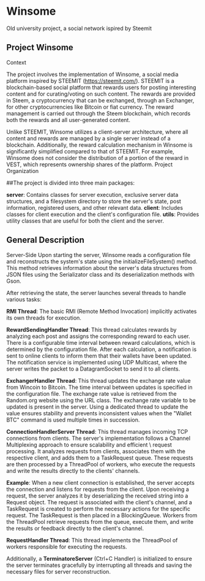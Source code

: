 # Winsome
Old university project, a social network ispired by Steemit


## Project Winsome
Context

The project involves the implementation of Winsome, a social media platform inspired by STEEMIT (https://steemit.com/). STEEMIT is a blockchain-based social platform that rewards users for posting interesting content and for curating/voting on such content. The rewards are provided in Steem, a cryptocurrency that can be exchanged, through an Exchanger, for other cryptocurrencies like Bitcoin or fiat currency. The reward management is carried out through the Steem blockchain, which records both the rewards and all user-generated content.

Unlike STEEMIT, Winsome utilizes a client-server architecture, where all content and rewards are managed by a single server instead of a blockchain. Additionally, the reward calculation mechanism in Winsome is significantly simplified compared to that of STEEMIT. For example, Winsome does not consider the distribution of a portion of the reward in VEST, which represents ownership shares of the platform.
Project Organization

##The project is divided into three main packages:

   **server**: Contains classes for server execution, exclusive server data structures, and a filesystem directory to store the server's state, post information, registered users, and other relevant data.
   **client**: Includes classes for client execution and the client's configuration file.
   **utils**: Provides utility classes that are useful for both the client and the server.

## General Description

Server-Side
Upon starting the server, Winsome reads a configuration file and reconstructs the system's state using the initializeFileSystem() method. This method retrieves information about the server's data structures from JSON files using the Serializator class and its deserialization methods with Gson.

After retrieving the state, the server launches several threads to handle various tasks:

  **RMI Thread**: The basic RMI (Remote Method Invocation) implicitly activates its own threads for execution.

  **RewardSendingHandler Thread**: This thread calculates rewards by analyzing each post and assigns the corresponding reward to each user. There is a configurable time interval between reward calculations,      which is determined by the configuration file. After each calculation, a notification is sent to online clients to inform them that their wallets have been updated. The notification service is implemented    using UDP Multicast, where the server writes the packet to a DatagramSocket to send it to all clients.

   **ExchangerHandler Thread**: This thread updates the exchange rate value from Wincoin to Bitcoin. The time interval between updates is specified in the configuration file. The exchange rate value is             retrieved from the Random.org website using the URL class. The exchange rate variable to be updated is present in the server. Using a dedicated thread to update the value ensures stability and prevents       inconsistent values when the "Wallet BTC" command is used multiple times in succession.

   **ConnectionHandlerServer Thread**: This thread manages incoming TCP connections from clients. The server's implementation follows a Channel Multiplexing approach to ensure scalability and efficient   \         request processing. It analyzes requests from clients, associates them with the respective client, and adds them to a TaskRequest queue. These requests are then processed by a ThreadPool of workers, who        execute the requests and write the results directly to the clients' channels.

   **Example**:
  When a new client connection is established, the server accepts the connection and listens for requests from the client. Upon receiving a request, the server analyzes it by deserializing the received string   into a Request object. The request is associated with the client's channel, and a TaskRequest is created to perform the necessary actions for the specific request. The TaskRequest is then placed in a         BlockingQueue. Workers from the ThreadPool retrieve requests from the queue, execute them, and write the results or feedback directly to the client's channel.

  **RequestHandler Thread**: This thread implements the ThreadPool of workers responsible for executing the requests.

Additionally, a **TerminatoreServer** (Ctrl+C Handler) is initialized to ensure the server terminates gracefully by interrupting all threads and saving the necessary files for server reconstruction.
